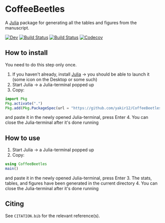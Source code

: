 # CoffeeBeetles
A [Julia](https://julialang.org/) package for generating all the tables and figures from the manuscript.

[![Dev](https://img.shields.io/badge/docs-dev-blue.svg)](https://yakir12.github.io/CoffeeBeetles.jl/dev)
[![Build Status](https://travis-ci.com/yakir12/CoffeeBeetles.jl.svg?branch=master)](https://travis-ci.com/yakir12/CoffeeBeetles.jl)
[![Build Status](https://ci.appveyor.com/api/projects/status/github/yakir12/CoffeeBeetles.jl?svg=true)](https://ci.appveyor.com/project/yakir12/CoffeeBeetles-jl)
[![Codecov](https://codecov.io/gh/yakir12/CoffeeBeetles.jl/branch/master/graph/badge.svg)](https://codecov.io/gh/yakir12/CoffeeBeetles.jl)

## How to install
You need to do this step only once.
1. If you haven't already, install [Julia](https://julialang.org/downloads/) -> you should be able to launch it (some icon on the Desktop or some such)
2. Start Julia -> a Julia-terminal popped up
3. Copy: 
```julia
import Pkg
Pkg.activate(".")
Pkg.add(Pkg.PackageSpec(url = "https://github.com/yakir12/CoffeeBeetles.jl"))
```
and paste it in the newly opened Julia-terminal, press Enter
4. You can close the Julia-terminal after it's done running

## How to use
1. Start Julia -> a Julia-terminal popped up
2. Copy: 
```julia
using CoffeeBeetles
main()
```
and paste it in the newly opened Julia-terminal, press Enter
3. The stats, tables, and figures have been generated in the current directory
4. You can close the Julia-terminal after it's done running

## Citing

See `CITATION.bib` for the relevant reference(s).
